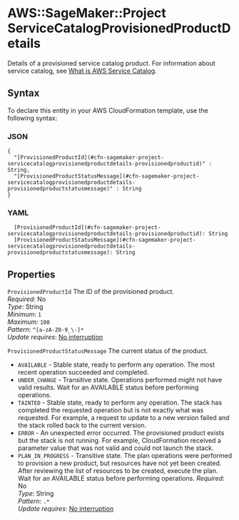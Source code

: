 # AWS::SageMaker::Project ServiceCatalogProvisionedProductDetails<a name="aws-properties-sagemaker-project-servicecatalogprovisionedproductdetails"></a>

Details of a provisioned service catalog product\. For information about service catalog, see [What is AWS Service Catalog](https://docs.aws.amazon.com/servicecatalog/latest/adminguide/introduction.html)\.

## Syntax<a name="aws-properties-sagemaker-project-servicecatalogprovisionedproductdetails-syntax"></a>

To declare this entity in your AWS CloudFormation template, use the following syntax:

### JSON<a name="aws-properties-sagemaker-project-servicecatalogprovisionedproductdetails-syntax.json"></a>

```
{
  "[ProvisionedProductId](#cfn-sagemaker-project-servicecatalogprovisionedproductdetails-provisionedproductid)" : String,
  "[ProvisionedProductStatusMessage](#cfn-sagemaker-project-servicecatalogprovisionedproductdetails-provisionedproductstatusmessage)" : String
}
```

### YAML<a name="aws-properties-sagemaker-project-servicecatalogprovisionedproductdetails-syntax.yaml"></a>

```
  [ProvisionedProductId](#cfn-sagemaker-project-servicecatalogprovisionedproductdetails-provisionedproductid): String
  [ProvisionedProductStatusMessage](#cfn-sagemaker-project-servicecatalogprovisionedproductdetails-provisionedproductstatusmessage): String
```

## Properties<a name="aws-properties-sagemaker-project-servicecatalogprovisionedproductdetails-properties"></a>

`ProvisionedProductId` <a name="cfn-sagemaker-project-servicecatalogprovisionedproductdetails-provisionedproductid"></a>
The ID of the provisioned product\.  
_Required_: No  
_Type_: String  
_Minimum_: `1`  
_Maximum_: `100`  
_Pattern_: `^[a-zA-Z0-9_\-]*`  
_Update requires_: [No interruption](https://docs.aws.amazon.com/AWSCloudFormation/latest/UserGuide/using-cfn-updating-stacks-update-behaviors.html#update-no-interrupt)

`ProvisionedProductStatusMessage` <a name="cfn-sagemaker-project-servicecatalogprovisionedproductdetails-provisionedproductstatusmessage"></a>
The current status of the product\.

- `AVAILABLE` \- Stable state, ready to perform any operation\. The most recent operation succeeded and completed\.
- `UNDER_CHANGE` \- Transitive state\. Operations performed might not have valid results\. Wait for an AVAILABLE status before performing operations\.
- `TAINTED` \- Stable state, ready to perform any operation\. The stack has completed the requested operation but is not exactly what was requested\. For example, a request to update to a new version failed and the stack rolled back to the current version\.
- `ERROR` \- An unexpected error occurred\. The provisioned product exists but the stack is not running\. For example, CloudFormation received a parameter value that was not valid and could not launch the stack\.
- `PLAN_IN_PROGRESS` \- Transitive state\. The plan operations were performed to provision a new product, but resources have not yet been created\. After reviewing the list of resources to be created, execute the plan\. Wait for an AVAILABLE status before performing operations\.
  _Required_: No  
  _Type_: String  
  _Pattern_: `.*`  
  _Update requires_: [No interruption](https://docs.aws.amazon.com/AWSCloudFormation/latest/UserGuide/using-cfn-updating-stacks-update-behaviors.html#update-no-interrupt)
